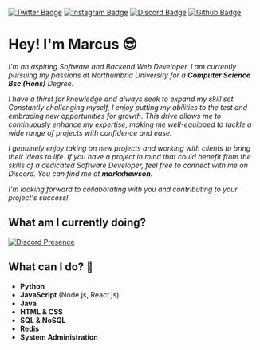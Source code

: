 [![Twitter Badge](https://img.shields.io/badge/-Twitter-e4405f?style=for-the-badge&logo=Twitter)](https://www.twitter.com/_Lotho_) 
[![Instagram Badge](https://img.shields.io/badge/-Instagram-e4405f?style=for-the-badge&logo=Instagram&color=blueviolet)](https://www.instagram.com/markxhewson) 
[![Discord Badge](https://img.shields.io/badge/-Discord-e4405f?style=for-the-badge&logo=Discord&color=important)](marcuz#9158) 
[![Github Badge](https://img.shields.io/badge/-Github-e4405f?style=for-the-badge&logo=Github&color=successs)](https://github.com/markxhewson) 

# Hey! I'm Marcus 😎

*I'm an aspiring Software and Backend Web Developer. I am currently pursuing my passions at Northumbria University for a **Computer Science Bsc (Hons)** Degree.*

*I have a thirst for knowledge and always seek to expand my skill set. Constantly challenging myself, I enjoy putting my abilities to the test and embracing new opportunities for growth. This drive allows me to continuously enhance my expertise, making me well-equipped to tackle a wide range of projects with confidence and ease.*

*I genuinely enjoy taking on new projects and working with clients to bring their ideas to life. If you have a project in mind that could benefit from the skills of a dedicated Software Developer, feel free to connect with me on Discord. You can find me at **markxhewson**.*

*I'm looking forward to collaborating with you and contributing to your project's success!*

## What am I currently doing?

[![Discord Presence](https://lanyard.cnrad.dev/api/676876290078277634)](https://discord.com/users/676876290078277634)

## What can I do? 👾

- **Python**
- **JavaScript** (Node.js, React.js)
- **Java**
- **HTML & CSS**
- **SQL & NoSQL**
- **Redis**
- **System Administration**
